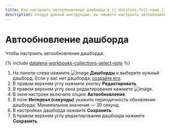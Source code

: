 ```yaml
---
title: Как настроить автообновление дашборда в {{ datalens-full-name }}
description: Следуя данной инструкции, вы сможете настроить автообновление дашборда.
---
```


# Автообновление дашборда

Чтобы настроить автообновление дашборда:


{% include [datalens-workbooks-collections-select-note](../../../_includes/datalens/operations/datalens-workbooks-collections-select-note.md) %}


1. На панели слева нажмите ![image](../../../_assets/console-icons/layout-cells-large.svg) **Дашборды** и выберите нужный дашборд. Если у вас нет дашборда, [создайте его](create.md).
1. В правом верхнем углу нажмите кнопку **Редактировать**.
1. В правом верхнем углу окна редактирования нажмите ![image](../../../_assets/console-icons/gear.svg).
1. В окне настроек включите опцию **Автообновление**.
1. В поле **Интервал (секунды)** укажите периодичность обновления дашборда. Минимальное значение — 30 секунд.
1. В настройках дашборда нажмите **Сохранить**.
1. В правом верхнем углу редактирования дашборда нажмите **Сохранить**.
